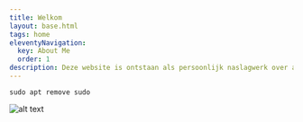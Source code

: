 ```yaml
---
title: Welkom
layout: base.html
tags: home
eleventyNavigation:
  key: About Me
  order: 1
description: Deze website is ontstaan als persoonlijk naslagwerk over allerlei meestal linux gerelateerde onderwerpen. De **terminal** is een van de redenen die me zo aantrekt in linux. De terminal brengt de goede oude tijd weer naar het heden. Ondanks de simpele interface kun je verassend efficient werken, dat bewijst ook deze blog.
---
```


```
sudo apt remove sudo
```
![alt text](img/iconmonstr-home-9.svg)